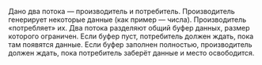Дано два потока — производитель и потребитель. Производитель генерирует некоторые данные (как пример — числа). Производитель «потребляет» их.
Два потока разделяют общий буфер данных, размер которого ограничен. Если буфер пуст, потребитель должен ждать, пока там появятся данные. 
Если буфер заполнен полностью, производитель должен ждать, пока потребитель заберёт данные и место освободится.